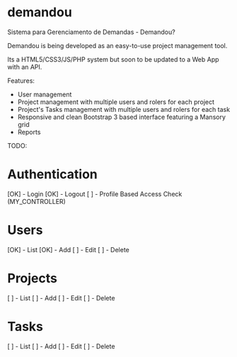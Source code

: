 # demandou

Sistema para Gerenciamento de Demandas - Demandou?

Demandou is being developed as an easy-to-use project management tool.

Its a HTML5/CSS3/JS/PHP system but soon to be updated to a Web App with an API.

Features:

- User management
- Project management with multiple users and rolers for each project
- Project's Tasks management with multiple users and rolers for each task
- Responsive and clean Bootstrap 3 based interface featuring a Mansory grid
- Reports

TODO:

# Authentication

[OK] - Login
[OK] - Logout
[  ] - Profile Based Access Check (MY_CONTROLLER)

# Users

[OK] - List
[OK] - Add
[  ] - Edit
[  ] - Delete

# Projects

[  ] - List
[  ] - Add
[  ] - Edit
[  ] - Delete

# Tasks

[  ] - List
[  ] - Add
[  ] - Edit
[  ] - Delete
